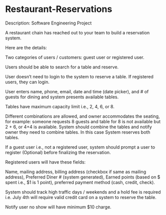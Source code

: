 # Restaurant-Reservations

Description: Software Engineering Project

A restaurant chain has reached out to your team to build a reservation system.

Here are the details:

Two categories of users / customers: guest user or registered user.

Users should be able to search for a table and reserve.

User doesn’t need to login to the system to reserve a table. If registered users, they can login.

User enters name, phone, email, date and time (date picker), and # of guests for dining and system presents available tables.

Tables have maximum capacity limit i.e., 2, 4, 6, or 8.

Different combinations are allowed, and owner accommodates the seating, for example: someone requests 8 guests and table for 8 is not available but 2 + 6, or 4+4 is available. System should combine the tables and notify owner they need to combine tables. In this case System reserves both tables.

If a guest user i.e., not a registered user, system should prompt a user to register (Optional) before finalizing the reservation.

Registered users will have these fields:

Name, mailing address, billing address (checkbox if same as mailing address), Preferred Diner # (system generated), Earned points (based on $ spent i.e., $1 is 1 point), preferred payment method (cash, credit, check).

System should track high traffic days / weekends and a hold fee is required i.e. July 4th will require valid credit card on a system to reserve the table.

Notify user no show will have minimum $10 charge.
